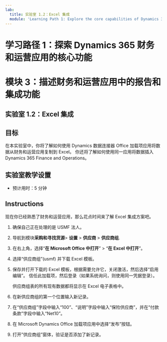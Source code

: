 ```yaml
---
lab:
  title: 实验室 1.2：Excel 集成
  module: 'Learning Path 1: Explore the core capabilities of Dynamics 365 finance and operations apps'
---
```

# 学习路径 1：探索 Dynamics 365 财务和运营应用的核心功能
# 模块 3：描述财务和运营应用中的报告和集成功能

## 实验室 1.2：Excel 集成

## 目标

在本实验室中，你将了解如何使用 Dynamics 数据连接器 Office 加载项应用将数据从财务和运营应用复制到 Excel。 你还将了解如何使用同一应用将数据插入 Dynamics 365 Finance and Operations。 

## 实验室教学设置

   - 预计用时：5 分钟

## Instructions

现在你已经熟悉了财务和运营应用，那么花点时间来了解 Excel 集成方案吧。

1.  确保自己正在处理的是 USMF 法人。

2.  导航到模块**采购和寻找货源**> **设置** > **供应商** > **供应商组**.

3.  在右上角，选择“**在 Microsoft Office 中打开**” > “**在 Excel 中打开**”。

4.  选择“供应商组”(usmf) 并下载 Excel 模板。

5.  保存并打开下载的 Excel 模板，根据需要允许它，关闭激活，然后选择“启用编辑”。 信任此加载项，然后登录（如果系统询问，则使用同一凭据登录）。

    供应商组表的所有现有数据都将显示在 Excel 电子表格中。

6.  在新供应商组的第一个位置输入新记录。

7.  在“供应商组”字段中输入“100”、“说明”字段中输入“保险供应商”，并在“付款条款”字段中输入“Net10”。

8.  在 Microsoft Dynamics Office 加载项应用中选择“发布”按钮。

9.  打开”供应商组”窗体，验证是否添加了新记录。

